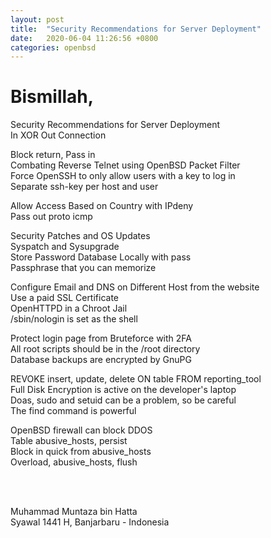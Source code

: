 ```yaml
---
layout: post
title:  "Security Recommendations for Server Deployment"
date:   2020-06-04 11:26:56 +0800
categories: openbsd
---
```


# Bismillah,    
    
Security Recommendations for Server Deployment  
In XOR Out Connection  
  
Block return, Pass in  
Combating Reverse Telnet using OpenBSD Packet Filter  
Force OpenSSH to only allow users with a key to log in  
Separate ssh-key per host and user  
  
Allow Access Based on Country with IPdeny  
Pass out proto icmp  
  
Security Patches and OS Updates  
Syspatch and Sysupgrade  
Store Password Database Locally with pass  
Passphrase that you can memorize  
  
Configure Email and DNS on Different Host from the website  
Use a paid SSL Certificate  
OpenHTTPD in a Chroot Jail  
/sbin/nologin is set as the shell  
  
Protect login page from Bruteforce with 2FA  
All root scripts should be in the /root directory  
Database backups are encrypted by GnuPG  
  
REVOKE insert, update, delete ON table FROM reporting_tool   
Full Disk Encryption is active on the developer's laptop    
Doas, sudo and setuid can be a problem, so be careful   
The find command is powerful   
  
OpenBSD firewall can block DDOS  
Table abusive_hosts, persist  
Block in quick from abusive_hosts  
Overload, abusive_hosts, flush  
  
<br>       
<br>       
      
Muhammad Muntaza bin Hatta   
Syawal 1441 H, Banjarbaru - Indonesia    
